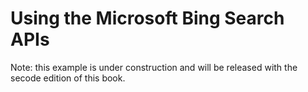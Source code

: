 # Using the Microsoft Bing Search APIs

Note: this example is under construction and will be released with the secode edition
of this book.

